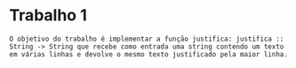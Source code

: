 ﻿# Trabalho 1
    O objetivo do trabalho é implementar a função justifica: justifica :: String -> String que recebe como entrada uma string contendo um texto em várias linhas e devolve o mesmo texto justificado pela maior linha. 
